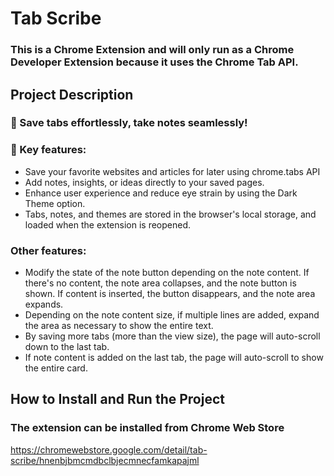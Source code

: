 # Tab Scribe
### This is a Chrome Extension and will only run as a Chrome Developer Extension because it uses the Chrome Tab API.

## Project Description
### 🚀 Save tabs effortlessly, take notes seamlessly!

### 🌟 Key features:
- Save your favorite websites and articles for later using chrome.tabs API
- Add notes, insights, or ideas directly to your saved pages.
- Enhance user experience and reduce eye strain by using the Dark Theme option.
- Tabs, notes, and themes are stored in the browser's local storage, and loaded when the extension is reopened.
  
### Other features: 
- Modify the state of the note button depending on the note content. If there's no content, the note area collapses, and the note button is shown. If content is inserted, the button disappears, and the note area expands.
- Depending on the note content size, if multiple lines are added, expand the area as necessary to show the entire text.
- By saving more tabs (more than the view size), the page will auto-scroll down to the last tab.
- If note content is added on the last tab, the page will auto-scroll to show the entire card.

## How to Install and Run the Project
### The extension can be installed from Chrome Web Store
https://chromewebstore.google.com/detail/tab-scribe/hnenbjbmcmdbclbjecmnecfamkapajml
